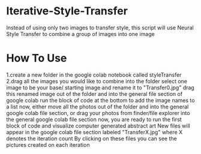 # Iterative-Style-Transfer
Instead of using only two images to transfer style, this script will use Neural Style Transfer to combine a group of images into one image

# How To Use
1.create a new folder in the google colab notebook called styleTransfer
2.drag all the images you would like to combine into the folder
select one image to be your base/ starting image and rename it to "Transfer0.jpg"
drag this renamed image out of the folder and into the general file section of google colab
run the block of code at the bottom to add the image names to a list
now, either move all the photos out of the folder and into the general google colab file section, or drag your photos from finder/file explorer into the general google colab file section
now, you are ready to run the first block of code and visualize computer generated abstract art
New files will appear in the google colab file section labeled "TransferX.jpg" where X denotes the iteration count
By clicking on these files you can see the pictures created on each iteration
